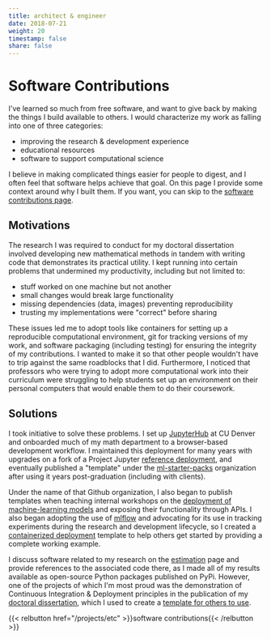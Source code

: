 ```yaml
---
title: architect & engineer
date: 2018-07-21
weight: 20
timestamp: false
share: false
---
```


# Software Contributions
I've learned so much from free software, and want to give back by making the things I build available to others.
I would characterize my work as falling into one of three categories:
- improving the research & development experience
- educational resources
- software to support computational science

I believe in making complicated things easier for people to digest, and I often feel that software helps achieve that goal.
On this page I provide some context around why I built them.
If you want, you can skip to the [software contributions page](./etc).

## Motivations

The research I was required to conduct for my doctoral dissertation involved developing new mathematical methods in tandem with writing code that demonstrates its practical utility.
I kept running into certain problems that undermined my productivity, including but not limited to:
- stuff worked on one machine but not another
- small changes would break large functionality
- missing dependencies (data, images) preventing reproducibility
- trusting my implementations were "correct" before sharing


These issues led me to adopt tools like containers for setting up a reproducible computational environment, git for tracking versions of my work, and software packaging (including testing) for ensuring the integrity of my contributions.
I wanted to make it so that other people wouldn't have to trip against the same roadblocks that I did.
Furthermore, I noticed that professors who were trying to adopt more computational work into their curriculum were struggling to help students set up an environment on their personal computers that would enable them to do their coursework.

## Solutions
I took initiative to solve these problems. 
I set up [JupyterHub](/projects/etc/#jupyterhub-deploy-docker) at CU Denver and onboarded much of my math department to a browser-based development workflow.
I maintained this deployment for many years with upgrades on a fork of a Project Jupyter [reference deployment][jdd-orig], and eventually published a "template" under the [ml-starter-packs][org] organization after using it years post-graduation (including with clients).

Under the name of that Github organization, I also began to publish templates when teaching internal workshops on the [deployment of machine-learning models](./etc/#microservices-for-ml) and exposing their functionality through APIs.
I also began adopting the use of [mlflow](https://mlflow.org) and advocating for its use in tracking experiments during the research and development lifecycle, so I created a [containerized deployment](/projects/etc/#mlflow-example) template to help others get started by providing a complete working example.


I discuss software related to my research on the [estimation](#estimation) page and provide references to the associated code there, as I made all of my results available as open-source Python packages published on PyPi.
However, one of the projects of which I'm most proud was the demonstration of Continuous Integration & Deployment principles in the publication of my [doctoral dissertation][diss], which I used to create a [template for others to use](/projects/etc/#dissertation-template).


{{< relbutton href="/projects/etc" >}}software contributions{{< /relbutton >}}


[org]: https://github.com/ml-starter-packs
[jdd-orig]: https://github.com/jupyter/jupyterhub-deploy-docker
[jhub]: https://github.com/jupyter/jupyterhub

[jdd]: https://github.com/ml-starter-packs/jupyterhub-deploy-docker
[mlflow-exp]: https://github.com/ml-starter-packs/mlflow-experiment/
[microservices]: https://github.com/ml-starter-packs/microservice-workshop
[ml-monorepo]: https://github.com/ml-starter-packs/ml-monorepo

[stats-server]: https://github.com/ml-starter-packs/stats-server
[binder-streamlit]: https://github.com/ml-starter-packs/binder-streamlit
[launch-microservices]: https://mybinder.org/v2/gh/ml-starter-packs/microservice-workshop/main?urlpath=vscode/


[mud]: https://github.com/mathematicalmichael/mud
[mudex]: https://github.com/mathematicalmichael/mud-examples
[diss-temp]: https://github.com/mathematicalmichael/dissertation-template
[diss]: https://github.com/mathematicalmichael/thesis
[mtg]: https://github.com/mindthegrow/
